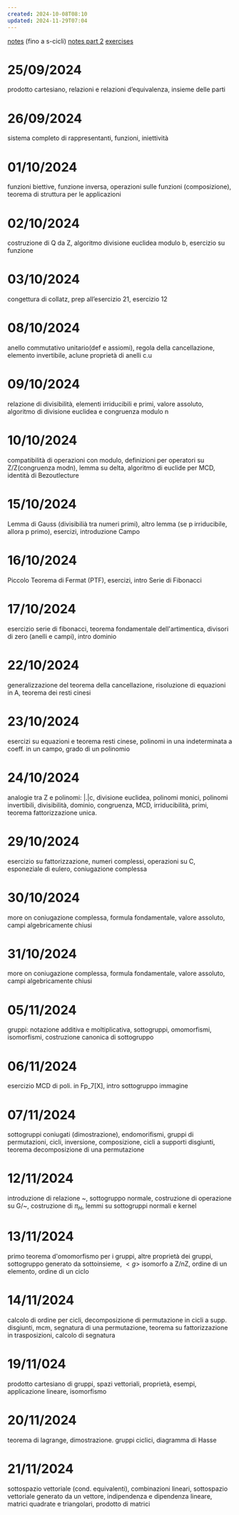 ```yaml
---
created: 2024-10-08T08:10
updated: 2024-11-29T07:04
---
```

[notes](https://notability.com/n/09RFEo5Tp3tuhqWcVh77u0) (fino a s-cicli)
[notes part 2](https://notability.com/n/2WAIZWctOBtO3IhjY3_OHz)
[exercises]([https://notability.com/n/GF6LeAOS2SNPfz8rMoa~2](https://notability.com/n/GF6LeAOS2SNPfz8rMoa~2))

# 25/09/2024
prodotto cartesiano, relazioni e relazioni d’equivalenza, insieme delle parti
# 26/09/2024
sistema completo di rappresentanti, funzioni, iniettività
# 01/10/2024
funzioni biettive, funzione inversa, operazioni sulle funzioni (composizione), teorema di struttura per le applicazioni
# 02/10/2024
costruzione di Q da Z, algoritmo divisione euclidea modulo b, esercizio su funzione
# 03/10/2024
congettura di collatz, prep all’esercizio 21, esercizio 12
# 08/10/2024
anello commutativo unitario(def e assiomi), regola della cancellazione, elemento invertibile, aclune proprietà di anelli c.u
# 09/10/2024
relazione di divisibilità, elementi irriducibili e primi, valore assoluto, algoritmo di divisione euclidea e congruenza modulo n
# 10/10/2024
compatibilità di operazioni con modulo, definizioni per operatori su Z/Z(congruenza modn), lemma su delta, algoritmo di euclide per MCD, identità di Bezoutlecture
# 15/10/2024
Lemma di Gauss (divisibilià tra numeri primi), altro lemma (se p irriducibile, allora p primo), esercizi, introduzione Campo
# 16/10/2024
Piccolo Teorema di Fermat (PTF), esercizi, intro Serie di Fibonacci
# 17/10/2024
esercizio serie di fibonacci, teorema fondamentale dell'artimentica, divisori di zero (anelli e campi), intro dominio
# 22/10/2024
generalizzazione del teorema della cancellazione, risoluzione di equazioni in A, teorema dei resti cinesi
# 23/10/2024
esercizi su equazioni e teorema resti cinese, polinomi in una indeterminata a coeff. in un campo,  grado di un polinomio
# 24/10/2024
analogie tra Z e polinomi: |.|c, divisione euclidea, polinomi monici, polinomi invertibili, divisibilità, dominio, congruenza, MCD, irriducibilità, primi, teorema fattorizzazione unica. 
# 29/10/2024
esercizio su fattorizzazione, numeri complessi, operazioni su C, esponeziale di eulero, coniugazione complessa
# 30/10/2024
more on coniugazione complessa, formula fondamentale, valore assoluto, campi algebricamente chiusi
# 31/10/2024
more on coniugazione complessa, formula fondamentale, valore assoluto, campi algebricamente chiusi
# 05/11/2024
gruppi: notazione additiva e moltiplicativa, sottogruppi, omomorfismi, isomorfismi, costruzione canonica di sottogruppo
# 06/11/2024
esercizio MCD di poli. in Fp_7[X], intro sottogruppo immagine
# 07/11/2024
sottogruppi coniugati (dimostrazione), endomorifismi, gruppi di permutazioni, cicli, inversione, composizione, cicli a supporti disgiunti, teorema decomposizione di una permutazione
# 12/11/2024
introduzione di relazione \~, sottogruppo normale, costruzione di operazione su G/\~, costruzione di $\pi_H$, lemmi su sottogruppi normali e kernel
# 13/11/2024
primo teorema d'omomorfismo per i gruppi, altre proprietà dei gruppi, sottogruppo generato da sottoinsieme, $<g>$ isomorfo a Z/nZ, ordine di un elemento, ordine di un ciclo
# 14/11/2024
calcolo di ordine per cicli, decomposizione di permutazione in cicli a supp. disgiunti, mcm, segnatura di una permutazione, teorema su fattorizzazione in trasposizioni, calcolo di segnatura
# 19/11/024
prodotto cartesiano di gruppi, spazi vettoriali, proprietà, esempi, applicazione lineare, isomorfismo
# 20/11/2024
teorema di lagrange, dimostrazione. gruppi ciclici, diagramma di Hasse
# 21/11/2024
sottospazio vettoriale (cond. equivalenti), combinazioni lineari, sottospazio vettoriale generato da un vettore, indipendenza e dipendenza lineare, matrici quadrate e triangolari, prodotto di matrici
